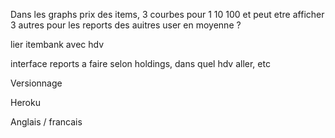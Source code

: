 Dans les graphs prix des items, 3 courbes pour 1 10 100 et peut etre afficher 3 autres pour les reports des auitres user en moyenne ?

lier itembank avec hdv

interface reports a faire selon holdings, dans quel hdv aller, etc

Versionnage

Heroku

Anglais / francais

